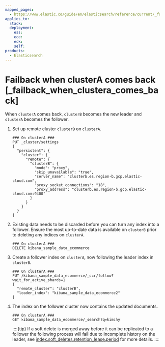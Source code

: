 ```yaml
---
mapped_pages:
  - https://www.elastic.co/guide/en/elasticsearch/reference/current/_failback_when_clustera_comes_back.html
applies_to:
  stack:
  deployment:
    ess:
    ece:
    eck:
    self:
products:
  - Elasticsearch
---
```


# Failback when clusterA comes back [_failback_when_clustera_comes_back]

When `clusterA` comes back, `clusterB` becomes the new leader and `clusterA` becomes the follower.

1. Set up remote cluster `clusterB` on `clusterA`.

    ```console
    ### On clusterA ###
    PUT _cluster/settings
    {
      "persistent": {
        "cluster": {
          "remote": {
            "clusterB": {
              "mode": "proxy",
              "skip_unavailable": "true",
              "server_name": "clusterb.es.region-b.gcp.elastic-cloud.com",
              "proxy_socket_connections": "18",
              "proxy_address": "clusterb.es.region-b.gcp.elastic-cloud.com:9400"
            }
          }
        }
      }
    }
    ```

2. Existing data needs to be discarded before you can turn any index into a follower. Ensure the most up-to-date data is available on `clusterB` prior to deleting any indices on `clusterA`.

    ```console
    ### On clusterA ###
    DELETE kibana_sample_data_ecommerce
    ```

3. Create a follower index on `clusterA`, now following the leader index in `clusterB`.

    ```console
    ### On clusterA ###
    PUT /kibana_sample_data_ecommerce/_ccr/follow?wait_for_active_shards=1
    {
      "remote_cluster": "clusterB",
      "leader_index": "kibana_sample_data_ecommerce2"
    }
    ```

4. The index on the follower cluster now contains the updated documents.

    ```console
    ### On clusterA ###
    GET kibana_sample_data_ecommerce/_search?q=kimchy
    ```

    ::::{tip}
    If a soft delete is merged away before it can be replicated to a follower the following process will fail due to incomplete history on the leader, see [index.soft_deletes.retention_lease.period](elasticsearch://reference/elasticsearch/index-settings/index-modules.md#ccr-index-soft-deletes-retention-period) for more details.
    ::::


